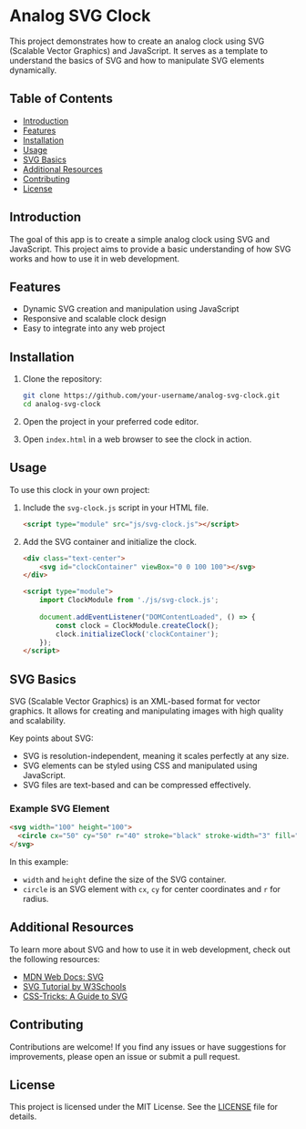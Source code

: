 # Analog SVG Clock

This project demonstrates how to create an analog clock using SVG (Scalable Vector Graphics) and JavaScript. It serves as a template to understand the basics of SVG and how to manipulate SVG elements dynamically.

## Table of Contents

- [Introduction](#introduction)
- [Features](#features)
- [Installation](#installation)
- [Usage](#usage)
- [SVG Basics](#svg-basics)
- [Additional Resources](#additional-resources)
- [Contributing](#contributing)
- [License](#license)

## Introduction

The goal of this app is to create a simple analog clock using SVG and JavaScript. This project aims to provide a basic understanding of how SVG works and how to use it in web development.

## Features

- Dynamic SVG creation and manipulation using JavaScript
- Responsive and scalable clock design
- Easy to integrate into any web project

## Installation

1. Clone the repository:
    ```bash
    git clone https://github.com/your-username/analog-svg-clock.git
    cd analog-svg-clock
    ```

2. Open the project in your preferred code editor.

3. Open `index.html` in a web browser to see the clock in action.

## Usage

To use this clock in your own project:

1. Include the `svg-clock.js` script in your HTML file.
    ```html
    <script type="module" src="js/svg-clock.js"></script>
    ```

2. Add the SVG container and initialize the clock.
    ```html
    <div class="text-center">
        <svg id="clockContainer" viewBox="0 0 100 100"></svg>
    </div>

    <script type="module">
        import ClockModule from './js/svg-clock.js';
        
        document.addEventListener("DOMContentLoaded", () => {
            const clock = ClockModule.createClock();
            clock.initializeClock('clockContainer');
        });
    </script>
    ```

## SVG Basics

SVG (Scalable Vector Graphics) is an XML-based format for vector graphics. It allows for creating and manipulating images with high quality and scalability. 

Key points about SVG:
- SVG is resolution-independent, meaning it scales perfectly at any size.
- SVG elements can be styled using CSS and manipulated using JavaScript.
- SVG files are text-based and can be compressed effectively.

### Example SVG Element

```html
<svg width="100" height="100">
  <circle cx="50" cy="50" r="40" stroke="black" stroke-width="3" fill="red" />
</svg>
```

In this example:
- `width` and `height` define the size of the SVG container.
- `circle` is an SVG element with `cx`, `cy` for center coordinates and `r` for radius.

## Additional Resources

To learn more about SVG and how to use it in web development, check out the following resources:

- [MDN Web Docs: SVG](https://developer.mozilla.org/en-US/docs/Web/SVG)
- [SVG Tutorial by W3Schools](https://www.w3schools.com/graphics/svg_intro.asp)
- [CSS-Tricks: A Guide to SVG](https://css-tricks.com/mega-list-svg-information/)

## Contributing

Contributions are welcome! If you find any issues or have suggestions for improvements, please open an issue or submit a pull request.

## License

This project is licensed under the MIT License. See the [LICENSE](LICENSE) file for details.
